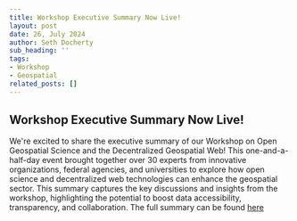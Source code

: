 ```yaml
---
title: Workshop Executive Summary Now Live!
layout: post
date: 26, July 2024
author: Seth Docherty
sub_heading: ''
tags:
- Workshop
- Geospatial
related_posts: []
---
```


## Workshop Executive Summary Now Live!

We're excited to share the executive summary of our Workshop on Open Geospatial Science and the Decentralized Geospatial Web! This one-and-a-half-day event brought together over 30 experts from innovative organizations, federal agencies, and universities to explore how open science and decentralized web technologies can enhance the geospatial sector. This summary captures the key discussions and insights from the workshop, highlighting the potential to boost data accessibility, transparency, and collaboration. The full summary can be found [here](https://workshop.easierdata.org/workshop_summary.pdf)
